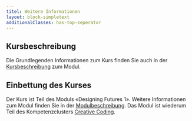 ```yaml
---
titel: Weitere Informationen
layout: block-simpletext
additionalClasses: has-top-seperator
---
```


## Kursbeschreibung
Die Grundlegenden Informationen zum Kurs finden Sie auch in der [Kursbeschreibung](https://coco.study/kurse/120-designing-futures-1/generative-gestaltung/) zum Modul.

## Einbettung des Kurses
Der Kurs ist Teil des Moduls «Designing Futures 1». Weitere Informationen zum Modul finden Sie in der [Modulbeschreibung](https://coco.study/module/120-designing-futures-1/). Das Modul ist wiederum Teil des Kompetenzclusters [Creative Coding](https://coco.study/kompetenzbereiche/#kompetenzbereiche-0180-crea).